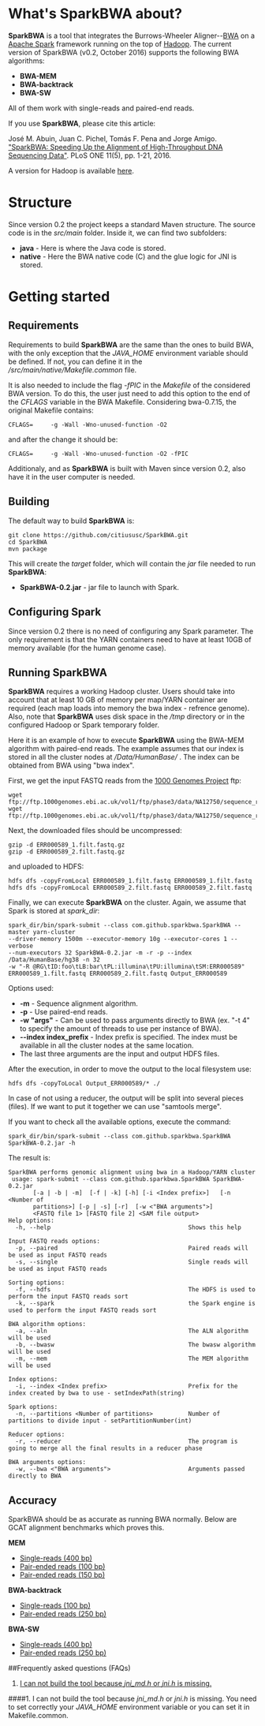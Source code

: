 # What's SparkBWA about? #

**SparkBWA** is a tool that integrates the Burrows-Wheeler Aligner--[BWA][1] on a [Apache Spark][4] framework running on the top of [Hadoop][2]. The current version of SparkBWA (v0.2, October 2016) supports the following BWA algorithms:

* **BWA-MEM**
* **BWA-backtrack**
* **BWA-SW**

All of them work with single-reads and paired-end reads.

If you use **SparkBWA**, please cite this article:

José M. Abuin, Juan C. Pichel, Tomás F. Pena and Jorge Amigo. ["SparkBWA: Speeding Up the Alignment of High-Throughput DNA Sequencing Data"][5]. PLoS ONE 11(5), pp. 1-21, 2016.

A version for Hadoop is available [here](https://github.com/citiususc/BigBWA).

# Structure #
Since version 0.2 the project keeps a standard Maven structure. The source code is in the *src/main* folder. Inside it, we can find two subfolders:

* **java** - Here is where the Java code is stored.
* **native** - Here the BWA native code (C) and the glue logic for JNI is stored.

# Getting started #

## Requirements
Requirements to build **SparkBWA** are the same than the ones to build BWA, with the only exception that the *JAVA_HOME* environment variable should be defined. If not, you can define it in the */src/main/native/Makefile.common* file. 

It is also needed to include the flag *-fPIC* in the *Makefile* of the considered BWA version. To do this, the user just need to add this option to the end of the *CFLAGS* variable in the BWA Makefile. Considering bwa-0.7.15, the original Makefile contains:

	CFLAGS=		-g -Wall -Wno-unused-function -O2

and after the change it should be:

	CFLAGS=		-g -Wall -Wno-unused-function -O2 -fPIC

Additionaly, and as **SparkBWA** is built with Maven since version 0.2, also have it in the user computer is needed.

## Building
The default way to build **SparkBWA** is:

	git clone https://github.com/citiususc/SparkBWA.git
	cd SparkBWA
	mvn package

This will create the *target* folder, which will contain the *jar* file needed to run **SparkBWA**:

* **SparkBWA-0.2.jar** - jar file to launch with Spark.

## Configuring Spark
Since version 0.2 there is no need of configuring any Spark parameter. The only requirement is that the YARN containers need to have at least 10GB of memory available (for the human genome case).

## Running SparkBWA ##
**SparkBWA** requires a working Hadoop cluster. Users should take into account that at least 10 GB of memory per map/YARN container are required (each map loads into memory the bwa index - refrence genome). Also, note that **SparkBWA** uses disk space in the */tmp* directory or in the configured Hadoop or Spark temporary folder.

Here it is an example of how to execute **SparkBWA** using the BWA-MEM algorithm with paired-end reads. The example assumes that our index is stored in all the cluster nodes at */Data/HumanBase/* . The index can be obtained from BWA using "bwa index".

First, we get the input FASTQ reads from the [1000 Genomes Project][3] ftp:

	wget ftp://ftp.1000genomes.ebi.ac.uk/vol1/ftp/phase3/data/NA12750/sequence_read/ERR000589_1.filt.fastq.gz
	wget ftp://ftp.1000genomes.ebi.ac.uk/vol1/ftp/phase3/data/NA12750/sequence_read/ERR000589_2.filt.fastq.gz
	
Next, the downloaded files should be uncompressed:

	gzip -d ERR000589_1.filt.fastq.gz
	gzip -d ERR000589_2.filt.fastq.gz
	
and uploaded to HDFS:

	hdfs dfs -copyFromLocal ERR000589_1.filt.fastq ERR000589_1.filt.fastq
	hdfs dfs -copyFromLocal ERR000589_2.filt.fastq ERR000589_2.filt.fastq
	
Finally, we can execute **SparkBWA** on the cluster. Again, we assume that Spark is stored at *spark_dir*:

	spark_dir/bin/spark-submit --class com.github.sparkbwa.SparkBWA --master yarn-cluster
	--driver-memory 1500m --executor-memory 10g --executor-cores 1 --verbose
	--num-executors 32 SparkBWA-0.2.jar -m -r -p --index /Data/HumanBase/hg38 -n 32 
	-w "-R @RG\tID:foo\tLB:bar\tPL:illumina\tPU:illumina\tSM:ERR000589"
	ERR000589_1.filt.fastq ERR000589_2.filt.fastq Output_ERR000589

Options used:

* **-m** - Sequence alignment algorithm.
* **-p** - Use paired-end reads.
* **-w "args"** - Can be used to pass arguments directly to BWA (ex. "-t 4" to
  specify the amount of threads to use per instance of BWA).
* **--index index_prefix** - Index prefix is specified. The index must be available in all the cluster nodes at the same location.
* The last three arguments are the input and output HDFS files.

After the execution, in order to move the output to the local filesystem use:

	hdfs dfs -copyToLocal Output_ERR000589/* ./
	
In case of not using a reducer, the output will be split into several pieces (files). If we want to put it together we can use "samtools merge".

If you want to check all the available options, execute the command:

	spark_dir/bin/spark-submit --class com.github.sparkbwa.SparkBWA SparkBWA-0.2.jar -h

The result is:

    SparkBWA performs genomic alignment using bwa in a Hadoop/YARN cluster
     usage: spark-submit --class com.github.sparkbwa.SparkBWA SparkBWA-0.2.jar
           [-a | -b | -m]  [-f | -k] [-h] [-i <Index prefix>]   [-n <Number of
           partitions>] [-p | -s] [-r]  [-w <"BWA arguments">]
           <FASTQ file 1> [FASTQ file 2] <SAM file output>
    Help options: 
      -h, --help                                       Shows this help
    
    Input FASTQ reads options: 
      -p, --paired                                     Paired reads will be used as input FASTQ reads
      -s, --single                                     Single reads will be used as input FASTQ reads
    
    Sorting options: 
      -f, --hdfs                                       The HDFS is used to perform the input FASTQ reads sort
      -k, --spark                                      the Spark engine is used to perform the input FASTQ reads sort
    
    BWA algorithm options: 
      -a, --aln                                        The ALN algorithm will be used
      -b, --bwasw                                      The bwasw algorithm will be used
      -m, --mem                                        The MEM algorithm will be used
    
    Index options: 
      -i, --index <Index prefix>                       Prefix for the index created by bwa to use - setIndexPath(string)
    
    Spark options: 
      -n, --partitions <Number of partitions>          Number of partitions to divide input - setPartitionNumber(int)
    
    Reducer options: 
      -r, --reducer                                    The program is going to merge all the final results in a reducer phase
    
    BWA arguments options: 
      -w, --bwa <"BWA arguments">                      Arguments passed directly to BWA

## Accuracy
SparkBWA should be as accurate as running BWA normally. Below are GCAT
alignment benchmarks which proves this.

**MEM**
* [Single-reads (400 bp)](http://www.bioplanet.com/gcat/reports/7771-ilmcxyuzdb/alignment/400bp-se-large-indel/sparkbwa-mem)
* [Pair-ended reads (100 bp)](http://www.bioplanet.com/gcat/reports/7770-ecfkcezhcs/alignment/100bp-pe-small-indel/sparkbwa-mem/compare-23-18)
* [Pair-ended reads (150 bp)](http://www.bioplanet.com/gcat/reports/7782-dhjurqbogc/alignment/150bp-pe-large-indel/sparkbwa-mem/compare-67-79)

**BWA-backtrack**
* [Single-reads (100 bp)](http://www.bioplanet.com/gcat/reports/7783-mzrshfceqp/alignment/100bp-se-small-indel/sparkbwa-samse/compare-26-35)
* [Pair-ended reads (250 bp)](http://www.bioplanet.com/gcat/reports/7784-rxjsfbmmmj/alignment/250bp-pe-large-indel/sparkbwa-sampe/compare-69-81)

**BWA-SW**
* [Single-reads (400 bp)](http://www.bioplanet.com/gcat/reports/7785-gdbodiqrmn/alignment/400bp-se-large-indel/sparkbwa-bwasw/compare-49-61)
* [Pair-ended reads (250 bp)](http://www.bioplanet.com/gcat/reports/7786-hteifmsqpm/alignment/250bp-pe-small-indel/sparkbwa-bwasw/compare-68-80)


##Frequently asked questions (FAQs)

1. [I can not build the tool because *jni_md.h* or *jni.h* is missing.](#building1)

####<a name="building1"></a>1. I can not build the tool because *jni_md.h* or *jni.h* is missing.
You need to set correctly your *JAVA_HOME* environment variable or you can set it in Makefile.common.

[1]: https://github.com/lh3/bwa
[2]: https://hadoop.apache.org/
[3]: http://www.1000genomes.org/
[4]: http://spark.apache.org/
[5]: http://dx.doi.org/10.1371/journal.pone.0155461

